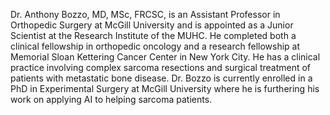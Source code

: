Dr. Anthony Bozzo, MD, MSc, FRCSC, is an Assistant Professor in Orthopedic Surgery at McGill University and is appointed as a Junior Scientist at the Research Institute of the MUHC. He completed both a clinical fellowship in orthopedic oncology and a research fellowship at Memorial Sloan Kettering Cancer Center in New York City. He has a clinical practice involving complex sarcoma resections and surgical treatment of patients with metastatic bone disease. Dr. Bozzo is currently enrolled in a PhD in Experimental Surgery at McGill University where he is furthering his work on applying AI to helping sarcoma patients. 